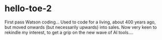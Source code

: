 # hello-toe-2
First pass Watson coding...
Used to code for a living, about 400 years ago, but moved onwards (but necessarily upwards) into sales. Now very keen to rekindle my interest, to get a grip on the new wave of AI tools....
